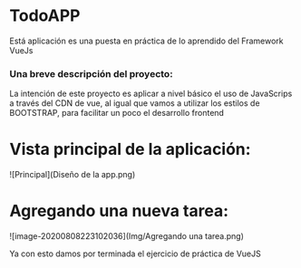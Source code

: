# TodoAPP
Está aplicación es una puesta en práctica de lo aprendido del Framework VueJs

### Una breve descripción del proyecto:

La intención de este proyecto es aplicar a nivel básico el uso de JavaScrips a través del CDN de vue, al igual que vamos a utilizar los estilos
de BOOTSTRAP, para facilitar un poco el desarrollo frontend

# Vista principal de la aplicación:

![Principal](Diseño de la app.png)



# Agregando una nueva tarea:

![image-20200808223102036](Img/Agregando una tarea.png)

Ya con esto damos por terminada el ejercicio de práctica de VueJS
